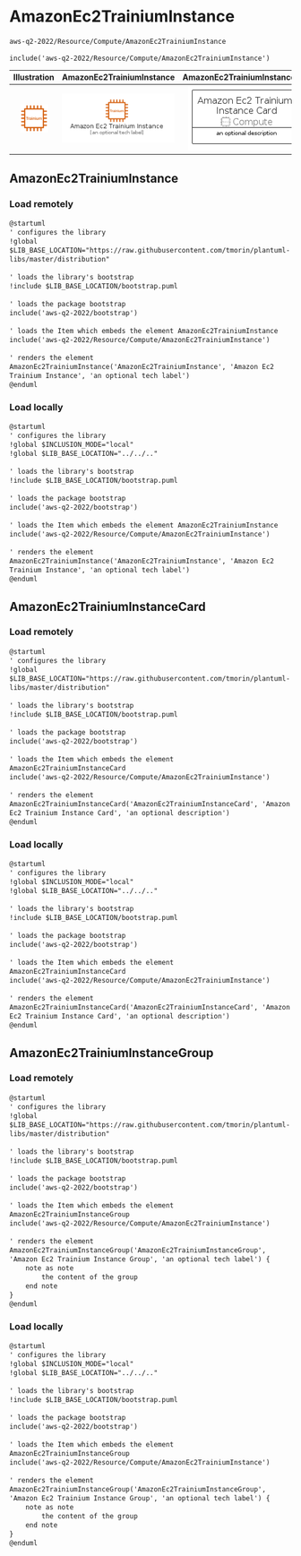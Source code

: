 # AmazonEc2TrainiumInstance


```text
aws-q2-2022/Resource/Compute/AmazonEc2TrainiumInstance
```

```text
include('aws-q2-2022/Resource/Compute/AmazonEc2TrainiumInstance')
```



| Illustration | AmazonEc2TrainiumInstance | AmazonEc2TrainiumInstanceCard | AmazonEc2TrainiumInstanceGroup |
| :---: | :---: | :---: | :---: |
| ![illustration for Illustration](../../../aws-q2-2022/Resource/Compute/AmazonEc2TrainiumInstance.png) | ![illustration for AmazonEc2TrainiumInstance](../../../aws-q2-2022/Resource/Compute/AmazonEc2TrainiumInstance.Local.png) | ![illustration for AmazonEc2TrainiumInstanceCard](../../../aws-q2-2022/Resource/Compute/AmazonEc2TrainiumInstanceCard.Local.png) | ![illustration for AmazonEc2TrainiumInstanceGroup](../../../aws-q2-2022/Resource/Compute/AmazonEc2TrainiumInstanceGroup.Local.png) |




## AmazonEc2TrainiumInstance

### Load remotely
```plantuml
@startuml
' configures the library
!global $LIB_BASE_LOCATION="https://raw.githubusercontent.com/tmorin/plantuml-libs/master/distribution"

' loads the library's bootstrap
!include $LIB_BASE_LOCATION/bootstrap.puml

' loads the package bootstrap
include('aws-q2-2022/bootstrap')

' loads the Item which embeds the element AmazonEc2TrainiumInstance
include('aws-q2-2022/Resource/Compute/AmazonEc2TrainiumInstance')

' renders the element
AmazonEc2TrainiumInstance('AmazonEc2TrainiumInstance', 'Amazon Ec2 Trainium Instance', 'an optional tech label')
@enduml
```

### Load locally
```plantuml
@startuml
' configures the library
!global $INCLUSION_MODE="local"
!global $LIB_BASE_LOCATION="../../.."

' loads the library's bootstrap
!include $LIB_BASE_LOCATION/bootstrap.puml

' loads the package bootstrap
include('aws-q2-2022/bootstrap')

' loads the Item which embeds the element AmazonEc2TrainiumInstance
include('aws-q2-2022/Resource/Compute/AmazonEc2TrainiumInstance')

' renders the element
AmazonEc2TrainiumInstance('AmazonEc2TrainiumInstance', 'Amazon Ec2 Trainium Instance', 'an optional tech label')
@enduml
```

## AmazonEc2TrainiumInstanceCard

### Load remotely
```plantuml
@startuml
' configures the library
!global $LIB_BASE_LOCATION="https://raw.githubusercontent.com/tmorin/plantuml-libs/master/distribution"

' loads the library's bootstrap
!include $LIB_BASE_LOCATION/bootstrap.puml

' loads the package bootstrap
include('aws-q2-2022/bootstrap')

' loads the Item which embeds the element AmazonEc2TrainiumInstanceCard
include('aws-q2-2022/Resource/Compute/AmazonEc2TrainiumInstance')

' renders the element
AmazonEc2TrainiumInstanceCard('AmazonEc2TrainiumInstanceCard', 'Amazon Ec2 Trainium Instance Card', 'an optional description')
@enduml
```

### Load locally
```plantuml
@startuml
' configures the library
!global $INCLUSION_MODE="local"
!global $LIB_BASE_LOCATION="../../.."

' loads the library's bootstrap
!include $LIB_BASE_LOCATION/bootstrap.puml

' loads the package bootstrap
include('aws-q2-2022/bootstrap')

' loads the Item which embeds the element AmazonEc2TrainiumInstanceCard
include('aws-q2-2022/Resource/Compute/AmazonEc2TrainiumInstance')

' renders the element
AmazonEc2TrainiumInstanceCard('AmazonEc2TrainiumInstanceCard', 'Amazon Ec2 Trainium Instance Card', 'an optional description')
@enduml
```

## AmazonEc2TrainiumInstanceGroup

### Load remotely
```plantuml
@startuml
' configures the library
!global $LIB_BASE_LOCATION="https://raw.githubusercontent.com/tmorin/plantuml-libs/master/distribution"

' loads the library's bootstrap
!include $LIB_BASE_LOCATION/bootstrap.puml

' loads the package bootstrap
include('aws-q2-2022/bootstrap')

' loads the Item which embeds the element AmazonEc2TrainiumInstanceGroup
include('aws-q2-2022/Resource/Compute/AmazonEc2TrainiumInstance')

' renders the element
AmazonEc2TrainiumInstanceGroup('AmazonEc2TrainiumInstanceGroup', 'Amazon Ec2 Trainium Instance Group', 'an optional tech label') {
    note as note
        the content of the group
    end note
}
@enduml
```

### Load locally
```plantuml
@startuml
' configures the library
!global $INCLUSION_MODE="local"
!global $LIB_BASE_LOCATION="../../.."

' loads the library's bootstrap
!include $LIB_BASE_LOCATION/bootstrap.puml

' loads the package bootstrap
include('aws-q2-2022/bootstrap')

' loads the Item which embeds the element AmazonEc2TrainiumInstanceGroup
include('aws-q2-2022/Resource/Compute/AmazonEc2TrainiumInstance')

' renders the element
AmazonEc2TrainiumInstanceGroup('AmazonEc2TrainiumInstanceGroup', 'Amazon Ec2 Trainium Instance Group', 'an optional tech label') {
    note as note
        the content of the group
    end note
}
@enduml
```

